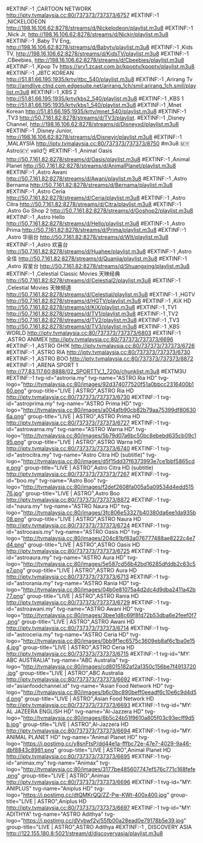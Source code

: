 #EXTINF:-1 ,CARTOON NETWORK
http://iptv.tvmalaysia.cc:80/737373/737373/6757
#EXTINF:-1 ,NICKELODEON
http://198.16.106.62:8278/streams/d/Nickelodeon/playlist.m3u8
#EXTINF:-1 ,Nick Jr,
http://198.16.106.62:8278/streams/d/Nickjr/playlist.m3u8
#EXTINF:-1 ,Baby TV Eng,
http://198.16.106.62:8278/streams/d/Babytv/playlist.m3u8
#EXTINF:-1 ,Kids TV,
http://198.16.106.62:8278/streams/d/KidsTV/playlist.m3u8
#EXTINF:-1 ,CBeebies,
http://198.16.106.62:8278/streams/d/Cbeebies/playlist.m3u8
#EXTINF:-1 ,Kpop Tv
https://srv1.zcast.com.br/kpoptv/kpoptv/playlist.m3u8
#EXTINF:-1 ,JBTC KOREAN
http://51.81.66.195:1935/krtv/jtbc_540/playlist.m3u8
#EXTINF:-1 ,Arirang Tv
http://amdlive.ctnd.com.edgesuite.net/arirang_1ch/smil:arirang_1ch.smil/playlist.m3u8
#EXTINF:-1 ,KBS 2
http://51.81.66.195:1935/krtv/kbs2_540/playlist.m3u8
#EXTINF:-1 ,KBS 1
http://51.81.66.195:1935/krtv/kbs1_540/playlist.m3u8
#EXTINF:-1 ,Mnet Korean
http://51.81.66.195:1935/krtv/mnet_540/playlist.m3u8
#EXTINF:-1 ,TV3
http://50.7.161.82:8278/streams/d/TV3/playlist.
#EXTINF:-1 ,Disney Channel,
http://198.16.106.62:8278/streams/d/Disneyxd/playlist.m3u8
#EXTINF:-1 ,Disney Junior,
http://198.16.106.62:8278/streams/d/Disneyjr/playlist.m3u8
#EXTINF:-1 ,MALAYSIA
http://iptv.tvmalaysia.cc:80/737373/737373/8750
#m3u8  🇲🇾Astro🇲🇾 valid👌
#EXTINF:-1 ,Animal Oasis
http://50.7.161.82:8278/streams/d/Oasis/playlist.m3u8
#EXTINF:-1 ,Animal Planet
http://50.7.161.82:8278/streams/d/AnimalPlanet/playlist.m3u8
#EXTINF:-1 ,Astro Awani
http://50.7.161.82:8278/streams/d/Awani/playlist.m3u8
#EXTINF:-1 ,Astro Bernama
http://50.7.161.82:8278/streams/d/Bernama/playlist.m3u8
#EXTINF:-1 ,Astro Ceria
http://50.7.161.82:8278/streams/d/Ceria/playlist.m3u8
#EXTINF:-1 ,Astro Citra
http://50.7.161.82:8278/streams/d/Citra/playlist.m3u8
#EXTINF:-1 ,Astro Go Shop 2
http://50.7.161.82:8278/streams/d/Goshop2/playlist.m3u8
#EXTINF:-1 ,Astro Hello
http://50.7.161.82:8278/streams/d/Hello/playlist.m3u8
#EXTINF:-1 ,Astro Prima
http://50.7.161.82:8278/streams/d/Prima/playlist.m3u8
#EXTINF:-1 ,Astro 华丽台
http://50.7.161.82:8278/streams/d/Wlt/playlist.m3u8
#EXTINF:-1 ,Astro 欢喜台
http://50.7.161.82:8278/streams/d/Huahee/playlist.m3u8
#EXTINF:-1 ,Astro 全佳
http://50.7.161.82:8278/streams/d/Quanjia/playlist.m3u8
#EXTINF:-1 ,Astro 双星台
http://50.7.161.82:8278/streams/d/Shuangxing/playlist.m3u8
#EXTINF:-1 ,Celestial Classic Movies 天映经典
http://50.7.161.82:8278/streams/d/Celestial2/playlist.m3u8
#EXTINF:-1 ,Celestial Movies 天映频道
http://50.7.161.82:8278/streams/d/Celestial/playlist.m3u8
#EXTINF:-1 ,HGTV
http://50.7.161.82:8278/streams/d/HGTV/playlist.m3u8
#EXTINF:-1 ,KiX HD
http://50.7.161.82:8278/streams/d/KiX/playlist.m3u8
#EXTINF:-1 ,TV1
http://50.7.161.82:8278/streams/d/TV1/playlist.m3u8
#EXTINF:-1 ,TV2
http://50.7.161.82:8278/streams/d/TV2/playlist.m3u8
#EXTINF:-1 ,TV3
http://50.7.161.82:8278/streams/d/TV3/playlist.m3u8
#EXTINF:-1 ,KBS WORLD
http://iptv.tvmalaysia.cc:80/737373/737373/6803
#EXTINF:-1 ,ASTRO ANIMEX 
http://iptv.tvmalaysia.cc:80/737373/737373/6696
#EXTINF:-1 ,ASTRO OH!K
http://iptv.tvmalaysia.cc:80/737373/737373/6726
#EXTINF:-1 ,ASTRO RIA
http://iptv.tvmalaysia.cc:80/737373/737373/6730
#EXTINF:-1 ,ASTRO BOO
http://iptv.tvmalaysia.cc:80/737373/737373/8872
#EXTINF:-1 ,ARENA SPORT 1
http://77.83.117.60:8888/02_SPORTTV_1_720p/chunklist.m3u8
#EXTM3U
#EXTINF:-1 tvg-id="astroria.my" tvg-name="ASTRO Ria HD" tvg-logo="http://tvmalaysia.cc:80/images/92d374077520f51a0bbcc2316400b160.png" group-title="LIVE | ASTRO",ASTRO Ria HD
http://iptv.tvmalaysia.cc:80/737373/737373/6730
#EXTINF:-1 tvg-id="astroprima.my" tvg-name="ASTRO Prima HD" tvg-logo="http://tvmalaysia.cc:80/images/a004afb90cb82b79aa75399df806306a.png" group-title="LIVE | ASTRO",ASTRO Prima HD
http://iptv.tvmalaysia.cc:80/737373/737373/6727
#EXTINF:-1 tvg-id="astrowarna.my" tvg-name="ASTRO Warna HD" tvg-logo="http://tvmalaysia.cc:80/images/5b79d07a6bc50bc8ebebd635cb09c195.png" group-title="LIVE | ASTRO",ASTRO Warna HD
http://iptv.tvmalaysia.cc:80/737373/737373/6740
#EXTINF:-1 tvg-id="astrocitra.my" tvg-name="Astro Citra HD (subtitle)" tvg-logo="http://tvmalaysia.cc:80/images/d5f15dd37f6373993e7ce1bbf5865cde.png" group-title="LIVE | ASTRO",Astro Citra HD (subtitle)
http://iptv.tvmalaysia.cc:80/737373/737373/7267
#EXTINF:-1 tvg-id="boo.my" tvg-name="Astro Boo" tvg-logo="http://tvmalaysia.cc:80/images/f2def2608fa005a5a09534d4edd51576.jpg" group-title="LIVE | ASTRO",Astro Boo
http://iptv.tvmalaysia.cc:80/737373/737373/8872
#EXTINF:-1 tvg-id="naura.my" tvg-name="ASTRO Naura HD" tvg-logo="http://tvmalaysia.cc:80/images/3fc806e53327b40380da6ee1da935b08.png" group-title="LIVE | ASTRO",ASTRO Naura HD
http://iptv.tvmalaysia.cc:80/737373/737373/6724
#EXTINF:-1 tvg-id="astrooasis.my" tvg-name="ASTRO Oasis HD" tvg-logo="http://tvmalaysia.cc:80/images/204c81bf83a076777488ae8222c4e7d4.png" group-title="LIVE | ASTRO",ASTRO Oasis HD
http://iptv.tvmalaysia.cc:80/737373/737373/6725
#EXTINF:-1 tvg-id="astroaura.my" tvg-name="ASTRO Aura HD" tvg-logo="http://tvmalaysia.cc:80/images/5e587cd56b42bd16285dfddb2c63c5e7.png" group-title="LIVE | ASTRO",ASTRO Aura HD
http://iptv.tvmalaysia.cc:80/737373/737373/6713
#EXTINF:-1 tvg-id="astrorania.my" tvg-name="ASTRO Rania HD" tvg-logo="http://tvmalaysia.cc:80/images/04b0e81075a4d2dc4d9dba2411a42b77.png" group-title="LIVE | ASTRO",ASTRO Rania HD
http://iptv.tvmalaysia.cc:80/737373/737373/6729
#EXTINF:-1 tvg-id="astroawani.my" tvg-name="ASTRO Awani HD" tvg-logo="http://tvmalaysia.cc:80/images/3bee1d8c69f8fd72b53dba6e2feef0f7.png" group-title="LIVE | ASTRO",ASTRO Awani HD
http://iptv.tvmalaysia.cc:80/737373/737373/6714
#EXTINF:-1 tvg-id="astroceria.my" tvg-name="ASTRO Ceria HD" tvg-logo="http://tvmalaysia.cc:80/images/0bb9f1ec6575c3609eb8af6c1ba0e154.jpg" group-title="LIVE | ASTRO",ASTRO Ceria HD
http://iptv.tvmalaysia.cc:80/737373/737373/6715
#EXTINF:-1 tvg-id="MY: ABC AUSTRALIA" tvg-name="ABC Australia" tvg-logo="http://tvmalaysia.cc:80/images/cd8015182af2a1350c156be7f4913720.jpg" group-title="LIVE | ASTRO",ABC Australia
http://iptv.tvmalaysia.cc:80/737373/737373/6692
#EXTINF:-1 tvg-id="asianfoodchannel.id" tvg-name="Asian Food Network HD" tvg-logo="http://tvmalaysia.cc:80/images/b6c0bc890beff0eeadf6c10e6c9d4d5d.png" group-title="LIVE | ASTRO",Asian Food Network HD
http://iptv.tvmalaysia.cc:80/737373/737373/6693
#EXTINF:-1 tvg-id="MY: AL JAZEERA ENGLISH HD" tvg-name="Al-Jazzera HD" tvg-logo="http://tvmalaysia.cc:80/images/6b5c24b51f9610a805f03c93ecff9d5b.jpg" group-title="LIVE | ASTRO",Al-Jazzera HD
http://iptv.tvmalaysia.cc:80/737373/737373/6694
#EXTINF:-1 tvg-id="MY: ANIMAL PLANET HD" tvg-name="Animal Planet HD" tvg-logo="https://i.postimg.cc/y8snFtsP/dd44e1a-fffbc72e-47e7-4029-9a46-dbf8843c8981.png" group-title="LIVE | ASTRO",Animal Planet HD
http://iptv.tvmalaysia.cc:80/737373/737373/6695
#EXTINF:-1 tvg-id="animax.my" tvg-name="Animax" tvg-logo="http://tvmalaysia.cc:80/images/3177be485607747ef576c771c168fefe.png" group-title="LIVE | ASTRO",Animax
http://iptv.tvmalaysia.cc:80/737373/737373/6696
#EXTINF:-1 tvg-id="MY: ANIPLUS" tvg-name="Aniplus HD" tvg-logo="https://i.postimg.cc/dtQMKrQQ/ZZ-Pw-KWt-400x400.jpg" group-title="LIVE | ASTRO",Aniplus HD
http://iptv.tvmalaysia.cc:80/737373/737373/6697
#EXTINF:-1 tvg-id="MY: ADITHYA" tvg-name="ASTRO Adithya" tvg-logo="https://i.postimg.cc/dVvbwf2y/55fb00a28ead0e79178b5e39.jpg" group-title="LIVE | ASTRO",ASTRO Adithya
#EXTINF:-1 , DISCOVERY ASIA
http://122.155.180.8:5021/stream/d/discoveryasia/playlist.m3u8
